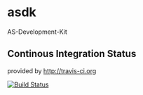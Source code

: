 # asdk

AS-Development-Kit

## Continous Integration Status

provided by http://travis-ci.org

[![Build Status](https://travis-ci.org/andreas-schluens-asdev/asdk.png)](https://travis-ci.org/andreas-schluens-asdev/asdk)
